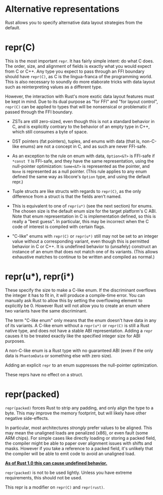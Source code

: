 # Alternative representations

Rust allows you to specify alternative data layout strategies from the default.




# repr(C)

This is the most important `repr`. It has fairly simple intent: do what C does.
The order, size, and alignment of fields is exactly what you would expect from C
or C++. Any type you expect to pass through an FFI boundary should have
`repr(C)`, as C is the lingua-franca of the programming world. This is also
necessary to soundly do more elaborate tricks with data layout such as
reinterpreting values as a different type.

However, the interaction with Rust's more exotic data layout features must be
kept in mind. Due to its dual purpose as "for FFI" and "for layout control",
`repr(C)` can be applied to types that will be nonsensical or problematic if
passed through the FFI boundary.

* ZSTs are still zero-sized, even though this is not a standard behavior in
C, and is explicitly contrary to the behavior of an empty type in C++, which
still consumes a byte of space.

* DST pointers (fat pointers), tuples, and enums with data (that is, non-C-like
  enums) are not a concept in C, and as such are never FFI-safe.

* As an exception to the rule on enum with data, `Option<&T>` is
  FFI-safe if `*const T` is FFI-safe, and they have the same
  representation, using the null-pointer optimization: `Some<&T>` is
  represented as the pointer, and `None` is represented as a null
  pointer.  (This rule applies to any enum defined the same way as
  libcore's `Option` type, and using the default repr.)

* Tuple structs are like structs with regards to `repr(C)`, as the only
  difference from a struct is that the fields aren’t named.

* This is equivalent to one of `repr(u*)` (see the next section) for enums. The
chosen size is the default enum size for the target platform's C ABI. Note that
enum representation in C is implementation defined, so this is really a "best
guess". In particular, this may be incorrect when the C code of interest is
compiled with certain flags.

* "C-like" enums with `repr(C)` or `repr(u*)` still may not be set to an
integer value without a corresponding variant, even though this is
permitted behavior in C or C++. It is undefined behavior to (unsafely)
construct an instance of an enum that does not match one of its
variants. (This allows exhaustive matches to continue to be written and
compiled as normal.)



# repr(u*), repr(i*)

These specify the size to make a C-like enum. If the discriminant overflows the
integer it has to fit in, it will produce a compile-time error. You can manually
ask Rust to allow this by setting the overflowing element to explicitly be 0.
However Rust will not allow you to create an enum where two variants have the
same discriminant.

The term "C-like enum" only means that the enum doesn't have data in any
of its variants. A C-like enum without a `repr(u*)` or `repr(C)` is
still a Rust native type, and does not have a stable ABI representation.
Adding a `repr` causes it to be treated exactly like the specified
integer size for ABI purposes.

A non-C-like enum is a Rust type with no guaranteed ABI (even if the
only data is `PhantomData` or something else with zero size).

Adding an explicit `repr` to an enum suppresses the null-pointer
optimization.

These reprs have no effect on a struct.




# repr(packed)

`repr(packed)` forces Rust to strip any padding, and only align the type to a
byte. This may improve the memory footprint, but will likely have other negative
side-effects.

In particular, most architectures *strongly* prefer values to be aligned. This
may mean the unaligned loads are penalized (x86), or even fault (some ARM
chips). For simple cases like directly loading or storing a packed field, the
compiler might be able to paper over alignment issues with shifts and masks.
However if you take a reference to a packed field, it's unlikely that the
compiler will be able to emit code to avoid an unaligned load.

**[As of Rust 1.0 this can cause undefined behavior.][ub loads]**

`repr(packed)` is not to be used lightly. Unless you have extreme requirements,
this should not be used.

This repr is a modifier on `repr(C)` and `repr(rust)`.

[drop flags]: drop-flags.html
[ub loads]: https://github.com/rust-lang/rust/issues/27060
